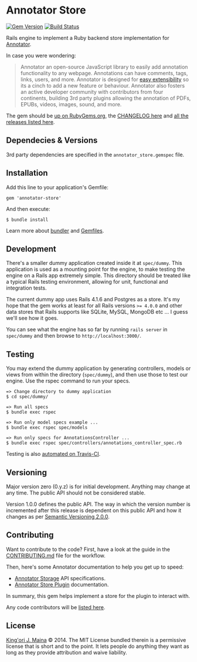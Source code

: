 Annotator Store
===============

[![Gem Version](https://badge.fury.io/rb/annotator-store.svg)][5]
[![Build Status](https://travis-ci.org/itsmrwave/annotator-store.svg?branch=master)][13]

Rails engine to implement a Ruby backend store implementation for
[Annotator][annotator].

In case you were wondering:

> Annotator an open-source JavaScript library to easily add annotation
> functionality to any webpage. Annotations can have comments, tags, links,
> users, and more. Annotator is designed for [easy extensibility][1] so its a
> cinch to add a new feature or behaviour. Annotator also fosters an active
> developer community with contributors from four continents, building 3rd party
> plugins allowing the annotation of PDFs, EPUBs, videos, images, sound, and
> more.

The gem should be [up on RubyGems.org][5], the [CHANGELOG here][7] and [all the
releases listed here][8].


Dependecies & Versions
----------------------

3rd party dependencies are specified in the `annotator_store.gemspec` file.


Installation
------------

Add this line to your application's Gemfile:

    gem 'annotator-store'

And then execute:

    $ bundle install

Learn more about [bundler][4] and [Gemfiles][3].


Development
-----------

There's a smaller dummy application created inside it at `spec/dummy`. This
application is used as a mounting point for the engine, to make testing the
engine on a Rails app extremely simple. This directory should be treated like a
typical Rails testing environment, allowing for unit, functional and integration
tests.

The current dummy app uses Rails 4.1.6 and Postgres as a store. It's my hope
that the gem works at least for all Rails versions `>= 4.0.0` and other data
stores that Rails supports like SQLite, MySQL, MongoDB etc ... I guess we'll see
how it goes.

You can see what the engine has so far by running `rails server` in `spec/dummy`
and then browse to `http://localhost:3000/`.


Testing
-------

You may extend the dummy application by generating controllers, models or views
from within the directory (`spec/dummy`), and then use those to test our engine.
Use the rspec command to run your specs.


```
=> Change directory to dummy application
$ cd spec/dummy/

=> Run all specs
$ bundle exec rspec

=> Run only model specs example ...
$ bundle exec rspec spec/models

=> Run only specs for AnnotationsController ...
$ bundle exec rspec spec/controllers/annotations_controller_spec.rb
```

Testing is also [automated on Travis-CI][13].


Versioning
----------

Major version zero (0.y.z) is for initial development. Anything may change at
any time. The public API should not be considered stable.

Version 1.0.0 defines the public API. The way in which the version number is
incremented after this release is dependent on this public API and how it
changes as per [Semantic Versioning 2.0.0][semver].


Contributing
------------

Want to contribute to the code? First, have a look at the guide in the [CONTRIBUTING.md][9]
file for the workflow.

Then, here's some Annotator documentation to help you get up to speed:

* [Annotator Storage][10] API specifications.
* [Annotator Store Plugin][11] documentation.

In summary, this gem helps implement a store for the plugin to interact with.

Any code contributors will be [listed here][12].


License
-------

[King'ori J. Maina][2] © 2014. The MIT License bundled therein is a
permissive license that is short and to the point. It lets people do anything
they want as long as they provide attribution and waive liability.


[annotator]: http://annotatorjs.org/

[semver]: http://semver.org

[1]: http://docs.annotatorjs.org/en/latest/hacking/plugin-development.html
[2]: http://kingori.co/
[3]: http://bundler.io/gemfile.html
[4]: http://bundler.io
[5]: https://rubygems.org/gems/annotator-store
[6]: http://rubydoc.info/gems/annotator-store/frames/
[7]: https://raw.githubusercontent.com/itsmrwave/annotator-store/master/CHANGELOG.md
[9]: https://raw.githubusercontent.com/itsmrwave/annotator-store/master/CONTRIBUTING.md
[8]: https://github.com/itsmrwave/annotator-store/releases
[10]: http://docs.annotatorjs.org/en/v1.2.x/storage.html
[11]: http://docs.annotatorjs.org/en/v1.2.x/plugins/store.html
[12]: https://github.com/itsmrwave/annotator-store/graphs/contributors
[13]: https://travis-ci.org/itsmrwave/annotator-store
